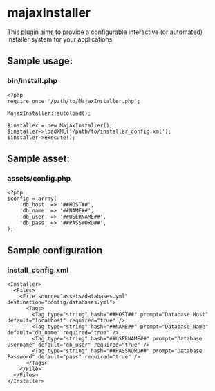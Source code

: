 # majaxInstaller

This plugin aims to provide a configurable interactive (or automated) installer system for your applications

## Sample usage:

### bin/install.php
    <?php
    require_once '/path/to/MajaxInstaller.php';
    
    MajaxInstaller::autoload();

    $installer = new MajaxInstaller();
    $installer->loadXML('/path/to/installer_config.xml');
    $installer->execute();


## Sample asset:

### assets/config.php
    <?php
    $config = array(
        'db_host' => '##HOST##',
        'db_name' => '##NAME##',
        'db_user' => '##USERNAME##',
        'db_pass' => '##PASSWORD##',
    );

## Sample configuration

### install_config.xml

    <Installer>
      <Files>
        <File source="assets/databases.yml" destination="config/databases.yml">
          <Tags>
            <Tag type="string" hash="##HOST##" prompt="Database Host" default="localhost" required="true" />
            <Tag type="string" hash="##NAME##" prompt="Database Name" default="db_name" required="true" />
            <Tag type="string" hash="##USERNAME##" prompt="Database Username" default="db_user" required="true" />
            <Tag type="string" hash="##PASSWORD##" prompt="Database Password" default="pass" required="true" />
          </Tags>
        </File>
      </Files>
    </Installer>
